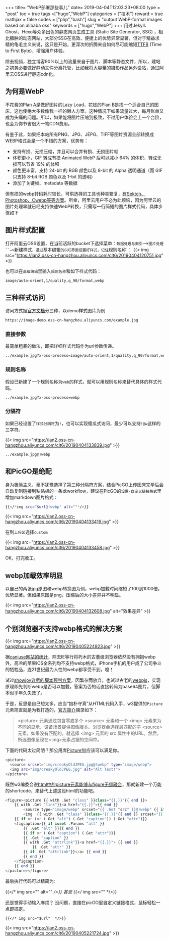 +++
title= "WebP部署那些事儿"
date= 2019-04-04T12:03:23+08:00
type = "post"
toc = true
tags =["hugo","WebP"]
categories = ["技术"]
reward = true
mathjax = false
codes = ["php","bash"]
slug = "output WebP-format images based on alibaba oss"
keywords = ["hugo","WebP"]
+++
用过Jekyll、Ghost、Hexo等众多出色的静态网页生成工具 (Static Site Generator, SSG) ，相比臃肿的动态网站，大部分SSG在高效、便捷上的优势异常显著，但对于精益求精的龟毛主义来说，这只是开始，更深次的折腾来自如何尽可能缩短[TTFB][l1] (Time to First Byte)，增强用户体验。

除去视频，独立博客90%以上的流量来自于图片、脚本等静态文件，所以，建站之初务必要做好静动文件分离托管，比如我将大容量的摄影作品另外设站，通过阿里云OSS进行静态cdn化。
<!--more-->
## 为何是WebP

不花费的Plan A是做好图片的Lazy Load，花钱的Plan B是找一个适合自己的图床，这也使绝大多数像我一样的懒人方案。这种情况下如果流量过大，每月账单又成为头痛的问题。所以，如果能将图片压缩到极致，不过用户体验会上一个台阶，也会为你节省很大一笔CDN费用。

有鉴于此，如果把本站所有PNG、JPG、JEPG、TIFF等图片资源全部转换成WEBP格式会是一个不错的方案，优势有：

- 支持有损、无损压缩，并且可以合并有损、无损图片帧
- 体积更小，GIF 转成有损 Animated WebP 后可以减小 64% 的体积，转成无损可以节省 19% 的体积
- 颜色更丰富，支持 24-bit 的 RGB 颜色以及 8-bit 的 Alpha 透明通道（而 GIF 只支持 8-bit RGB 颜色以及 1-bit 的透明）
- 添加了关键帧、metadata 等数据

但有损的webp转码耗时较长，可供选择的工具也种类繁复，[有Sektch、Photoshop、Cwebp等等方案][l2]。所幸，阿里云用户不必为此烦恼，因为阿里云的图片处理早就已经支持快速WebP转换，只需写一行简短的图片样式代码，具体步骤如下

## 图片样式配置

打开阿里云OSS设置，在当前活跃的bucket下选择菜单：`数据处理与索引`—>`图片处理``—>`新建样式`，通过`基本编辑`的GUI界面设置好样式，记住`规则名称`：
{{< img src="https://ian2.oss-cn-hangzhou.aliyuncs.com/clt6/20190404120751.jpg" >}}

也可以在`高级编辑`里输入`规则名称`和如下样式代码：

```bash
image/auto-orient,1/quality,q_90/format,webp
```
## 三种样式访问
访问方式据[官方文档][l3]分三种，以demo样式图片为例

```bash
https://image-demo.oss-cn-hangzhou.aliyuncs.com/example.jpg
```

### 直接参数
最简单粗暴的做法，即把详细样式代码作为url参数传递。

```bash
../example.jpg?x-oss-process=image/auto-orient,1/quality,q_90/format,webp
```
### 规则名称

假设已新建了一个规则名称为`web`的样式，就可以用规则名称来替代具体的样式代码。

```bash
../example.jpg?x-oss-process=webp
```

### 分隔符
如果已经设置了`样式分隔符`为`!`，也可以实现傻瓜式访问，最少可以支持`!@w`这样的三字符。

{{< img src="https://ian2.oss-cn-hangzhou.aliyuncs.com/clt6/20190404133839.jpg" >}}

```bash
../example.jpg@!webp
```

## 和PicGO是绝配

身为极简主义，毫不犹豫选择了第三种分隔符方案，结合PicGO上传图床完毕后会自动复制链接到粘贴板的一条龙workflow，建议在PicGO的`设置-自定义链接格式`里增加markdown图片格式：

```bash
{{</*img src="$url@!webp" alt=""*/>}}
```
{{< img src="https://ian2.oss-cn-hangzhou.aliyuncs.com/clt6/20190404133416.jpg" >}}

在到`上传区`选择`custom`

{{< img src="https://ian2.oss-cn-hangzhou.aliyuncs.com/clt6/20190404133458.jpg" >}}

OK，打完收工。

## webp加载效率明显

以自己的两张jpg原图和webp转换图为例，webp加载时间缩短了100到1000倍，优势显著。但如果原图是png，压缩后的大小差异并不明显。

{{< img src="https://ian2.oss-cn-hangzhou.aliyuncs.com/clt6/20190404132608.jpg" alt="效果差异" >}}

## 个别浏览器不支持webp格式的解决方案

{{< img src="https://ian2.oss-cn-hangzhou.aliyuncs.com/clt6/20190405224923.jpg" >}}

据[caniuse网站的统计][l4]，除去IE等行将朽木的古董级浏览器依然没有拥抱webp外，高冷的苹果iOS全系列均不支持webp格式，iPhone手机的用户成了公司争斗的牺牲品，连21世纪最为人性的webp都享受不到，噫！

试过[showjoy详尽的脚本预判方案][l5]，因繁杂而放弃，也试过古老的[webpjs][l6]，实现原理即先判断webp是否可以加载，答案为否的话直接转码为base64图片，但脚本似乎年久失效了。

于是，反思是自己想太多，应当“抱朴守真”从HTML代码入手，w3提供的`Picture`元素简直就是为我打造的，[官方简介][l7]摘录如下：

>\<picture\> 元素通过包含零或多个 \<source\> 元素和一个 \<img\> 元素来为不同的显示、设备场景提供图像版本。浏览器会选择最匹配的子 \<source\> 元素，如果没有匹配的，就选择 \<img\> 元素的 src 属性中的URL。然后，所选图像呈现在\<img\>元素占据的空间中。

下面的代码太过简陋？那公用库[Picturefill][l8]应该可以满足你。

```bash
<picture>
  <source srcset="img/creakyOldJPEG.jpg@!webp" type="image/webp">
  <img src="img/creakyOldJPEG.jpg" alt="Alt Text!">
</picture>
```

既然w3编委会说[html中的picture元素能够与figure无缝融合][l9]，那就新建一个万能的shortcode，来替代上述这段html的功能吧。

```php
<figure><picture {{ with .Get "class" }}class="{{.}}"{{ end }}>
    {{ with .Get "link"}}<a href="{{.}}">{{ end }}
        <source type="image/webp" srcset="{{ .Get "src" }}@!webp" {{ if or (.Get "alt") (.Get "caption") }}alt="{{ with .Get "alt"}}{{.}}{{else}}{{ .Get "caption" }}{{ end }}"{{ end }} >
        <img  {{ with .Get "class" }}class="{{.}}"{{ end }} srcset="{{ .Get "src" }}" {{ if or (.Get "alt") (.Get "caption") }}alt="{{ with .Get "alt"}}{{.}}{{else}}{{ .Get "caption" }}{{ end }}"{{ end }} >
    {{ if or (or (.Get "alt") (.Get "caption")) (.Get "attr")}}
    <figcaption>{{ if isset .Params "alt" }}
        {{ .Get "alt" }}{{ end }}
        {{ if or (.Get "caption") (.Get "attr")}}
        {{ .Get "caption" }}
        {{ with .Get "attrlink"}}<a href="{{.}}"> {{ end }}
            {{ .Get "attr" }}
        {{ if .Get "attrlink"}}</a> {{ end }}
        {{ end }}
    </figcaption>
    {{ end }}
</picture></figure>
```
最后执行代码可以精简为:

{{</* img src="" alt="" */>}} 甚至 {{</* img src="" */>}}

还是觉得手动输入麻烦？ 没问题，直接在picGO里自定义链接格式，鼠标轻松一点即搞定。

```
{{</* img src="$url"  */>}}
```

{{< img src="https://ian2.oss-cn-hangzhou.aliyuncs.com/clt6/20190405221724.jpg" >}}


[l1]: https://baike.baidu.com/item/TTFB
[l2]: https://www.smashingmagazine.com/2018/07/converting-images-to-webp/
[l3]: https://help.aliyun.com/document_detail/48884.html?spm=5176.8466084.0.0.ade4145087eYq4
[l4]: https://caniuse.com/#feat=webp
[l5]: https://github.com/ShowJoy-com/showjoy-blog/issues/10
[l6]: http://webpjs.appspot.com/
[l7]: https://www.w3schools.com/tags/tag_picture.asp
[l8]: https://github.com/scottjehl/picturefill
[l9]: https://stackoverflow.com/questions/12899691/use-of-picture-inside-figure-element-in-html5


